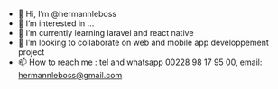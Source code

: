 - 👋 Hi, I’m @hermannleboss
- 👀 I’m interested in ...
- 🌱 I’m currently learning laravel and react native
- 💞️ I’m looking to collaborate on web and mobile app developpement project
- 📫 How to reach me : tel and whatsapp 00228 98 17 95 00, email: hermannleboss@gmail.com
